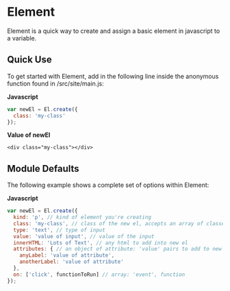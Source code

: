 # Element

Element is a quick way to create and assign a basic element in javascript to a variable.

## Quick Use

To get started with Element, add in the following line inside the anonymous function found in /src/site/main.js:

**Javascript**

```js
var newEl = El.create({
  class: 'my-class'
});
```

**Value of newEl**

```
<div class="my-class"></div>
```

## Module Defaults

The following example shows a complete set of options within Element:

**Javascript**

```js
var newEl = El.create({
  kind: 'p', // kind of element you're creating
  class: 'my-class', // class of the new el, accepts an array of classes as well
  type: 'text', // type of input
  value: 'value of input', // value of the input
  innerHTML: 'Lots of Text', // any html to add into new el
  attributes: { // an object of attribute: 'value' pairs to add to new el
    anyLabel: 'value of attribute',
    anotherLabel: 'value of attribute'
  },
  on: ['click', functionToRun] // array: 'event', function
});
```

